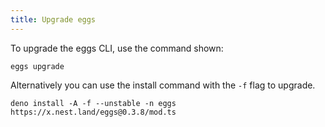```yaml
---
title: Upgrade eggs
---
```


To upgrade the eggs CLI, use the command shown:

```shell script
eggs upgrade
```

Alternatively you can use the install command with the `-f` flag to upgrade.

```shell script
deno install -A -f --unstable -n eggs https://x.nest.land/eggs@0.3.8/mod.ts
```
